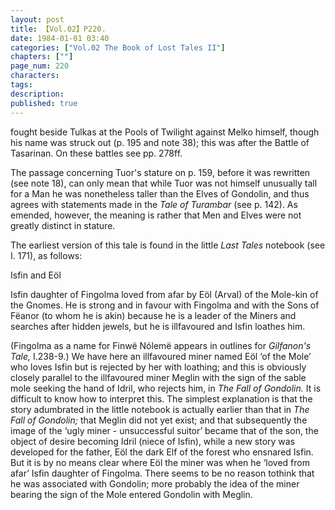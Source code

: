 ```yaml
---
layout: post
title: 【Vol.02】P220.
date: 1984-01-01 03:40
categories: ["Vol.02 The Book of Lost Tales II"]
chapters: [""]
page_num: 220
characters: 
tags: 
description: 
published: true
---
```


<p style="text-indent: 0;">
fought beside Tulkas at the Pools of Twilight against Melko himself, though his name was struck out (p. 195 and note 38); this was after the Battle of Tasarinan. On these battles see pp. 278ff.
</p>

The passage concerning Tuor's stature on p. 159, before it was rewritten (see note 18), can only mean that while Tuor was not himself unusually tall for a Man he was nonetheless taller than the Elves of Gondolin, and thus agrees with statements made in the <I>Tale of Turambar </I>(see p. 142). As emended, however, the meaning is rather that Men and Elves were not greatly distinct in stature.

The earliest version of this tale is found in the little <I>Last Tales </I>notebook (see I. 171), as follows:

Isfin and Eöl

Isfin daughter of Fingolma loved from afar by Eöl (Arval) of the Mole-kin of the Gnomes. He is strong and in favour with Fingolma and with the Sons of Fëanor (to whom he is akin) because he is a leader of the Miners and searches after hidden jewels, but he is illfavoured and Isfin loathes him.

(Fingolma as a name for Finwë Nólemë appears in outlines for <I>Gilfanon's Tale, </I>I.238-9.) We have here an illfavoured miner named Eöl ‘of the Mole’ who loves Isfin but is rejected by her with loathing; and this is obviously closely parallel to the illfavoured miner Meglin with the sign of the sable mole seeking the hand of Idril, who rejects him, in <I>The Fall of Gondolin. </I>It is difficult to know how to interpret this. The simplest explanation is that the story adumbrated in the little notebook is actually earlier than that in <I>The Fall of Gondolin; </I>that Meglin did not yet exist; and that subsequently the image of the ‘ugly miner - unsuccessful suitor’ became that of the son, the object of desire becoming Idril (niece of Isfin), while a new story was developed for the father, Eöl the dark Elf of the forest who ensnared Isfin. But it is by no means clear where Eöl the miner was when he ‘loved from afar’ Isfin daughter of Fingolma. There seems to be no reason tothink that he was associated with Gondolin; more probably the idea of the miner bearing the sign of the Mole entered Gondolin with Meglin.

